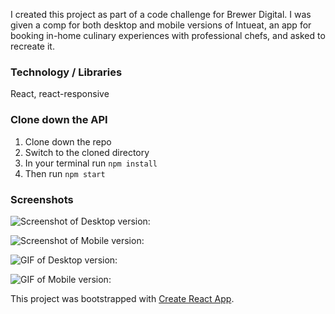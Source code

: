 I created this project as part of a code challenge for Brewer Digital. I was given a comp for both desktop and mobile versions of Intueat, an app for booking in-home culinary experiences with professional chefs, and asked to recreate it.

### Technology / Libraries
React, react-responsive

### Clone down the API
1. Clone down the repo
2. Switch to the cloned directory
3. In your terminal run `npm install`
4. Then run `npm start`

### Screenshots
![Screenshot of Desktop version:](https://user-images.githubusercontent.com/27085714/87963714-6359c280-ca76-11ea-8827-418224152977.png)

![Screenshot of Mobile version:](https://user-images.githubusercontent.com/27085714/87964073-e67b1880-ca76-11ea-8fc7-3af94ae51918.png)

![GIF of Desktop version:](https://user-images.githubusercontent.com/27085714/87962940-39ec6700-ca75-11ea-9281-481feb24de62.gif)

![GIF of Mobile version:](https://user-images.githubusercontent.com/27085714/87962971-41ac0b80-ca75-11ea-8f0a-cced1799f383.gif)

This project was bootstrapped with [Create React App](https://github.com/facebook/create-react-app).


